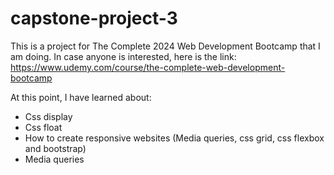 # capstone-project-3
This is a project for The Complete 2024 Web Development Bootcamp that I am doing. In case anyone is interested, here is the link: https://www.udemy.com/course/the-complete-web-development-bootcamp

At this point, I have learned about:
* Css display
* Css float
* How to create responsive websites (Media queries, css grid, css flexbox and bootstrap)
* Media queries

